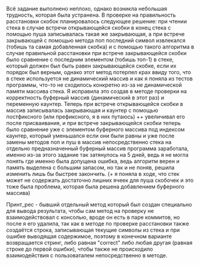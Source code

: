 Всё задание выполнено неплохо, однако возникла небольшая трудность, которая была устранена.
В проверке на правильность расстановки скобок планировалось следующее решение:
при чтении стека в случае встречи открывающейся скобки в конец стека с помощью пуша
записывалась такая же закрывающая, а при встрече закрывающей с помощью метода поп
последний символ извлекался (тобишь та самая добавленная скобка) и с помощью такого
алгоритма в случае правильной расстановки при встрече закрывающейся скобки было сравнение
с последним элементом (тобишь топ-1) в стеке, который должен был быть равен 
закрывающейся скобке, если их порядок был верным, однако этот метод потерпел крах ввиду того, что
в стеке используется не динамический массив и как я поняла из тестов программы, что-то не
сходилось конкретно из-за не динамической памяти массива стека. Я исправила это создав в 
методе проверки на корректность буферный массив (динамический в этот раз) и переменную
каунтер. Теперь при встрече открывающейся скобки в массив записывалась закрывающая и 
каунтер с помощью постфиксного (или префиксного, я в них путаюсь) ++ увеличивал его после
присваивания, и при встрече закрывающейся скобки теперь было сравнение уже с 
элементом буферного массива под индексом каунтер, который уменьшался если они были равны и
уже после замены методов поп и пуш в массив непосредственно стека на отдельно предназначенный
буферный массив программа заработала, именно из-за этого задание так затянулось на 5 дней,
ведь я не могла понять где именно была допущена ошибка, ведь алгоритм верен и память
выделена с большим запасом, но так и не поняв, решила изменить лишь бы быстрее закончить.
(+ я поняла в ходе, что стек может не содержать достаточно лишних ячеек для пуша скобочек
и это тоже была проблема, которая была решена добавлением буферного массива)

Принт_рес - бывший отдельный метод который был создан специально для вывода результата,
чтобы сам метод на проверку не взаимодействовал с консолью, вроде он есть в паре
коммитов, но после я его удалила, так как в методе по проверке расстановки также
создаётся строка, записывающая текущие символы из стека и при ошибке выводящая содержимое,
поэтому в конечном варианте возвращается стринг, либо равная "correct" либо
любая другая (равная строке до первой ошибки), чтобы также не происходило взаимодействия
с пользоваталем непосредственно в методе.